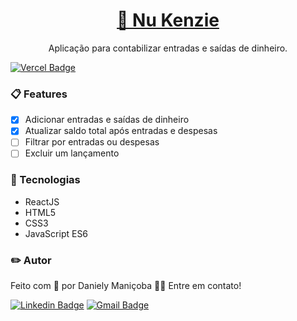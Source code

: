 <h1 align="center">
    <a href="https://bank-application-danielymanicoba.vercel.app/">🔗 Nu Kenzie</a>
</h1>
<p align="center">Aplicação para contabilizar entradas e saídas de dinheiro.</p>

[![Vercel Badge](https://img.shields.io/badge/vercel-3D46FC?style=for-the-badge&logo=Vercel&link=https://bank-application-danielymanicoba.vercel.app/)](https://bank-application-danielymanicoba.vercel.app/)

### :clipboard: Features

- [x] Adicionar entradas e saídas de dinheiro
- [x] Atualizar saldo total após entradas e despesas
- [ ] Filtrar por entradas ou despesas
- [ ] Excluir um lançamento

### :wrench: Tecnologias

- ReactJS
- HTML5
- CSS3
- JavaScript ES6

### :pencil2: Autor

Feito com :blue_heart: por Daniely Maniçoba 👋🏽 Entre em contato!

[![Linkedin Badge](https://img.shields.io/badge/-danielymanicoba-blue?style=flat-square&logo=Linkedin&logoColor=white&link=https://www.linkedin.com/in/danielymanicoba/)](https://www.linkedin.com/in/danielymanicoba/) 
[![Gmail Badge](https://img.shields.io/badge/-danielymanicoba@gmail.com-c14438?style=flat-square&logo=Gmail&logoColor=white&link=mailto:danielymanicoba@gmail.com)](mailto:danielymanicoba@gmail.com)
